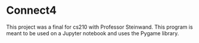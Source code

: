# Connect4
This project was a final for cs210 with Professor Steinwand. This program is meant to be used on a Jupyter notebook and uses the Pygame library.
